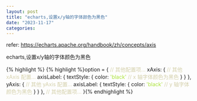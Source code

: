 ```yaml
---
layout: post
title: "echarts,设置x/y轴的字体颜色为黑色"
date: "2023-11-17"
categories: 
---
```

<p>refer: <a href="https://echarts.apache.org/handbook/zh/concepts/axis">https://echarts.apache.org/handbook/zh/concepts/axis</a></p>

<p>echarts,设置x/y轴的字体颜色为黑色</p>

{% highlight %}
{% highlight %}option = {
  <span style="color:#d4d0ab">// 其他配置项...</span>
  xAxis: {
    <span style="color:#d4d0ab">// 其他 xAxis 配置...</span>
    axisLabel: {
      textStyle: {
        color: <span style="color:#abe338">&#39;black&#39;</span>  <span style="color:#d4d0ab">// x 轴字体颜色为黑色</span>
      }
    }
  },
  yAxis: {
    <span style="color:#d4d0ab">// 其他 yAxis 配置...</span>
    axisLabel: {
      textStyle: {
        color: <span style="color:#abe338">&#39;black&#39;</span>  <span style="color:#d4d0ab">// y 轴字体颜色为黑色</span>
      }
    }
  },
  <span style="color:#d4d0ab">// 其他配置项...</span>
}{% endhighlight %}

